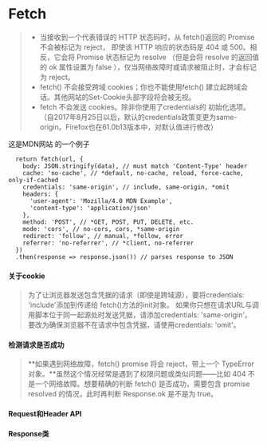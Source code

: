 # Fetch

> * 当接收到一个代表错误的 HTTP 状态码时，从 fetch()返回的 Promise 不会被标记为 reject， 即使该 HTTP 响应的状态码是 404 或 500。相反，它会将 Promise 状态标记为 resolve （但是会将 resolve 的返回值的 ok 属性设置为 false ），仅当网络故障时或请求被阻止时，才会标记为 reject。
> * fetch() 不会接受跨域 cookies；你也不能使用fetch() 建立起跨域会话。其他网站的Set-Cookie头部字段将会被无视。
> * fetch 不会发送 cookies。除非你使用了credentials的 初始化选项。（自2017年8月25日以后，默认的credentials政策变更为same-origin。Firefox也在61.0b13版本中，对默认值进行修改）

这是MDN网站 的一个例子
```
  return fetch(url, {
    body: JSON.stringify(data), // must match 'Content-Type' header
    cache: 'no-cache', // *default, no-cache, reload, force-cache, only-if-cached
    credentials: 'same-origin', // include, same-origin, *omit
    headers: {
      'user-agent': 'Mozilla/4.0 MDN Example',
      'content-type': 'application/json'
    },
    method: 'POST', // *GET, POST, PUT, DELETE, etc.
    mode: 'cors', // no-cors, cors, *same-origin
    redirect: 'follow', // manual, *follow, error
    referrer: 'no-referrer', // *client, no-referrer
  })
  .then(response => response.json()) // parses response to JSON
```

#### 关于cookie

> 为了让浏览器发送包含凭据的请求（即使是跨域源），要将credentials: 'include'添加到传递给 fetch()方法的init对象。
> 如果你只想在请求URL与调用脚本位于同一起源处时发送凭据，请添加credentials: 'same-origin'。
> 要改为确保浏览器不在请求中包含凭据，请使用credentials: 'omit'。

#### 检测请求是否成功

> **如果遇到网络故障，fetch() promise 将会 reject，带上一个 TypeError 对象。**虽然这个情况经常是遇到了权限问题或类似问题——比如 404 不是一个网络故障。想要精确的判断 fetch() 是否成功，需要包含 promise resolved 的情况，此时再判断 Response.ok 是不是为 true。


#### Request和Header API


#### Response类